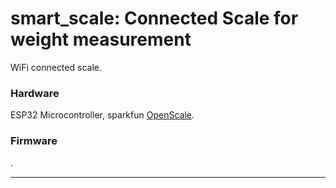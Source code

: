 smart_scale: Connected Scale for weight measurement
======

WiFi connected scale.


### Hardware

ESP32 Microcontroller, sparkfun [OpenScale](https://www.sparkfun.com/products/13261).

### Firmware

.

---
